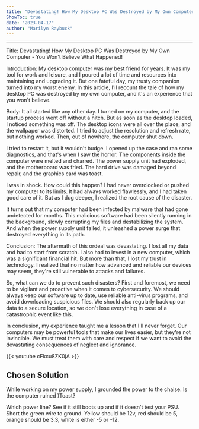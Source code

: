 ```yaml
---
title: "Devastating! How My Desktop PC Was Destroyed by My Own Computer - You Won't Believe What Happened!"
ShowToc: true 
date: "2023-04-17"
author: "Marilyn Raybuck"
---
```

*****
Title: Devastating! How My Desktop PC Was Destroyed by My Own Computer - You Won't Believe What Happened!

Introduction:
My desktop computer was my best friend for years. It was my tool for work and leisure, and I poured a lot of time and resources into maintaining and upgrading it. But one fateful day, my trusty companion turned into my worst enemy. In this article, I'll recount the tale of how my desktop PC was destroyed by my own computer, and it's an experience that you won't believe.

Body:
It all started like any other day. I turned on my computer, and the startup process went off without a hitch. But as soon as the desktop loaded, I noticed something was off. The desktop icons were all over the place, and the wallpaper was distorted. I tried to adjust the resolution and refresh rate, but nothing worked. Then, out of nowhere, the computer shut down.

I tried to restart it, but it wouldn't budge. I opened up the case and ran some diagnostics, and that's when I saw the horror. The components inside the computer were melted and charred. The power supply unit had exploded, and the motherboard was fried. The hard drive was damaged beyond repair, and the graphics card was toast.

I was in shock. How could this happen? I had never overclocked or pushed my computer to its limits. It had always worked flawlessly, and I had taken good care of it. But as I dug deeper, I realized the root cause of the disaster.

It turns out that my computer had been infected by malware that had gone undetected for months. This malicious software had been silently running in the background, slowly corrupting my files and destabilizing the system. And when the power supply unit failed, it unleashed a power surge that destroyed everything in its path.

Conclusion:
The aftermath of this ordeal was devastating. I lost all my data and had to start from scratch. I also had to invest in a new computer, which was a significant financial hit. But more than that, I lost my trust in technology. I realized that no matter how advanced and reliable our devices may seem, they're still vulnerable to attacks and failures.

So, what can we do to prevent such disasters? First and foremost, we need to be vigilant and proactive when it comes to cybersecurity. We should always keep our software up to date, use reliable anti-virus programs, and avoid downloading suspicious files. We should also regularly back up our data to a secure location, so we don't lose everything in case of a catastrophic event like this.

In conclusion, my experience taught me a lesson that I'll never forget. Our computers may be powerful tools that make our lives easier, but they're not invincible. We must treat them with care and respect if we want to avoid the devastating consequences of neglect and ignorance.

{{< youtube cFkcu8ZK0jA >}} 



## Chosen Solution
 While working on my power supply, I grounded the power to the chaise. Is the computer ruined )Toast?

 Which power line? See if it still boots up and if it doesn't test your PSU. Short the green wire to ground. Yellow should be 12v, red should be 5, orange should be 3.3, white is either -5 or -12.




